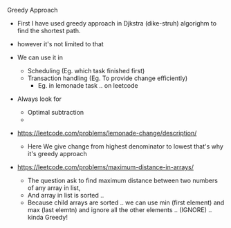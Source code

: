 Greedy Approach

- First I have used greedy approach in Djkstra (dike-struh) algorighm to find the shortest path.

- however it's not limited to that

- We can use it in 
	- Scheduling (Eg. which task finished first)
	- Transaction handling (Eg. To provide change efficiently)
		- Eg. in lemonade task .. on leetcode

- Always look for
	- Optimal subtraction
	- 


- https://leetcode.com/problems/lemonade-change/description/
	- Here We give change from highest denominator to lowest that's why it's greedy approach

- https://leetcode.com/problems/maximum-distance-in-arrays/
	- The question ask to find maximum distance between two numbers of any array in list,
	- And array in list is sorted .. 
	- Because child arrays are sorted .. we can use min (first element) and max (last elemtn) and ignore all the other elements .. (IGNORE) .. kinda Greedy!